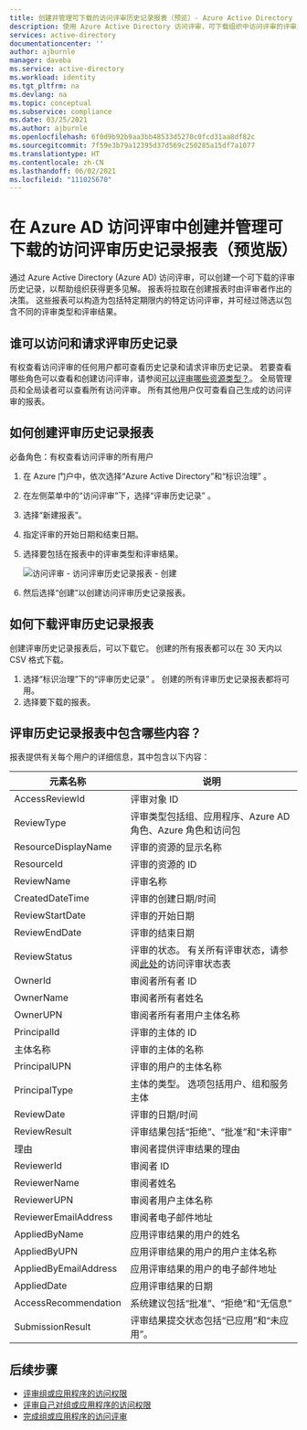 ```yaml
---
title: 创建并管理可下载的访问评审历史记录报表（预览）- Azure Active Directory
description: 使用 Azure Active Directory 访问评审，可下载组织中访问评审的评审历史记录。
services: active-directory
documentationcenter: ''
author: ajburnle
manager: daveba
ms.service: active-directory
ms.workload: identity
ms.tgt_pltfrm: na
ms.devlang: na
ms.topic: conceptual
ms.subservice: compliance
ms.date: 03/25/2021
ms.author: ajburnle
ms.openlocfilehash: 6f0d9b92b9aa3bb48533d5270c0fcd31aa8df82c
ms.sourcegitcommit: 7f59e3b79a12395d37d569c250285a15df7a1077
ms.translationtype: HT
ms.contentlocale: zh-CN
ms.lasthandoff: 06/02/2021
ms.locfileid: "111025670"
---
```

# <a name="create-and-manage-downloadable-access-review-history-report-preview-in-azure-ad-access-reviews"></a>在 Azure AD 访问评审中创建并管理可下载的访问评审历史记录报表（预览版）

通过 Azure Active Directory (Azure AD) 访问评审，可以创建一个可下载的评审历史记录，以帮助组织获得更多见解。 报表将拉取在创建报表时由评审者作出的决策。 这些报表可以构造为包括特定期限内的特定访问评审，并可经过筛选以包含不同的评审类型和评审结果。
 
## <a name="who-can-access-and-request-review-history"></a>谁可以访问和请求评审历史记录

有权查看访问评审的任何用户都可查看历史记录和请求评审历史记录。 若要查看哪些角色可以查看和创建访问评审，请参阅[可以评审哪些资源类型？](deploy-access-reviews.md#what-resource-types-can-be-reviewed)。 全局管理员和全局读者可以查看所有访问评审。 所有其他用户仅可查看自己生成的访问评审的报表。

## <a name="how-to-create-a-review-history-report"></a>如何创建评审历史记录报表

必备角色：有权查看访问评审的所有用户

1. 在 Azure 门户中，依次选择“Azure Active Directory”和“标识治理” 。

1. 在左侧菜单中的“访问评审”下，选择“评审历史记录” 。
 
1. 选择“新建报表”。 

1. 指定评审的开始日期和结束日期。

1. 选择要包括在报表中的评审类型和评审结果。 

    ![访问评审 - 访问评审历史记录报表 - 创建](./media/access-reviews-downloadable-review-history/create-review-history.png)

1. 然后选择“创建”以创建访问评审历史记录报表。

## <a name="how-to-download-review-history-reports"></a>如何下载评审历史记录报表

创建评审历史记录报表后，可以下载它。 创建的所有报表都可以在 30 天内以 CSV 格式下载。

1. 选择“标识治理”下的“评审历史记录” 。 创建的所有评审历史记录报表都将可用。 
1. 选择要下载的报表。 

## <a name="what-is-included-in-a-review-history-report"></a>评审历史记录报表中包含哪些内容？

报表提供有关每个用户的详细信息，其中包含以下内容：

| 元素名称 | 说明 |
| --- | --- |
| AccessReviewId |  评审对象 ID |
| ReviewType | 评审类型包括组、应用程序、Azure AD 角色、Azure 角色和访问包|
|ResourceDisplayName | 评审的资源的显示名称 |
| ResourceId | 评审的资源的 ID |
| ReviewName |  评审名称 |
| CreatedDateTime | 评审的创建日期/时间 |
| ReviewStartDate | 评审的开始日期
| ReviewEndDate | 评审的结束日期 |
| ReviewStatus | 评审的状态。 有关所有评审状态，请参阅[此处](create-access-review.md)的访问评审状态表 |
| OwnerId | 审阅者所有者 ID |
| OwnerName | 审阅者所有者姓名 |
| OwnerUPN | 审阅者所有者用户主体名称 |
| PrincipalId | 评审的主体的 ID |
| 主体名称 | 评审的主体的名称 |
| PrincipalUPN | 评审的用户的主体名称 |
| PrincipalType | 主体的类型。 选项包括用户、组和服务主体 |
| ReviewDate | 评审的日期/时间 |
| ReviewResult | 评审结果包括“拒绝”、“批准”和“未评审” |
|理由 | 审阅者提供评审结果的理由 |
| ReviewerId | 审阅者 ID |
| ReviewerName | 审阅者姓名 |
| ReviewerUPN | 审阅者用户主体名称 |
| ReviewerEmailAddress | 审阅者电子邮件地址 |
| AppliedByName | 应用评审结果的用户的姓名 |
| AppliedByUPN | 应用评审结果的用户的用户主体名称|
| AppliedByEmailAddress | 应用评审结果的用户的电子邮件地址 |
| AppliedDate | 应用评审结果的日期 |
| AccessRecommendation | 系统建议包括“批准”、“拒绝”和“无信息” |
|SubmissionResult | 评审结果提交状态包括“已应用”和“未应用”。 |

## <a name="next-steps"></a>后续步骤
- [评审组或应用程序的访问权限](perform-access-review.md)
- [评审自己对组或应用程序的访问权限](review-your-access.md)
- [完成组或应用程序的访问评审](complete-access-review.md)
